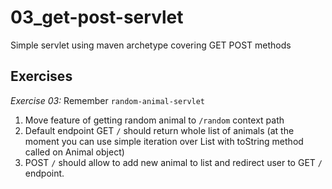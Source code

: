 # 03_get-post-servlet
Simple servlet using maven archetype covering GET POST methods


## Exercises

*Exercise 03:*
Remember `random-animal-servlet` 

1. Move feature of getting random animal to `/random` context path
2. Default endpoint GET `/` should return whole list of animals (at the moment you can use simple iteration over List with toString method called on Animal object)
3. POST `/` should allow to add new animal to list and redirect user to GET `/` endpoint.

